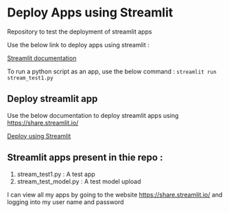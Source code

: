 # Deploy Apps using Streamlit

Repository to test the deployment of streamlit apps

Use the below link to deploy apps using streamlit : 

[Streamlit documentation](https://docs.streamlit.io/en/stable/getting_started.html)

To run a python script as an app, use the below command : 
`streamlit run stream_test1.py`

## Deploy streamlit app 

Use the below documentation to deploy streamlit apps using 
https://share.streamlit.io/

[Deploy using Streamlit](https://docs.streamlit.io/en/stable/deploy_streamlit_app.html)

## Streamlit apps present in thie repo : 

1. stream_test1.py : A test app
2. stream_test_model.py : A test model upload

I can view all my apps by going to the website https://share.streamlit.io/ and logging into my user name and password
